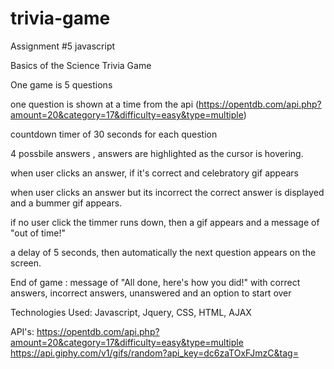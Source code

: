 # trivia-game
Assignment #5 javascript

Basics of the Science Trivia Game

One game is 5 questions

one question is shown at a time from the api (https://opentdb.com/api.php?amount=20&category=17&difficulty=easy&type=multiple)

countdown timer of 30 seconds for each question

4 possbile answers , answers are highlighted as the cursor is hovering.

when user clicks an answer, if it's correct and celebratory gif appears 

when user clicks an answer but its incorrect the correct answer is displayed and a bummer gif appears. 

if no user click the timmer runs down, then  a gif appears and a message of "out of time!" 

a delay of 5 seconds, then automatically the next question appears on the screen.  

End of game : message of "All done, here's how you did!" with correct answers, incorrect answers, unanswered and an option to start over

Technologies Used:
Javascript, Jquery, CSS, HTML, AJAX

API's:
https://opentdb.com/api.php?amount=20&category=17&difficulty=easy&type=multiple
https://api.giphy.com/v1/gifs/random?api_key=dc6zaTOxFJmzC&tag=





